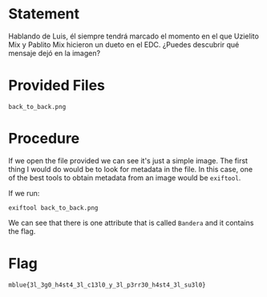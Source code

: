 # Statement

Hablando de Luis, él siempre tendrá marcado el momento en el que Uzielito Mix y Pablito Mix hicieron un dueto en el EDC.
¿Puedes descubrir qué mensaje dejó en la imagen?

# Provided Files

```
back_to_back.png
```

# Procedure

If we open the file provided we can see it's just a simple image. The first thing I would do would be to look for metadata in the file. In this case, one of the best tools to obtain metadata from an image would be `exiftool`. 

If we run:

```
exiftool back_to_back.png
```

We can see that there is one attribute that is called `Bandera` and it contains the flag.

# Flag

`mblue{3l_3g0_h4st4_3l_c13l0_y_3l_p3rr30_h4st4_3l_su3l0}`

